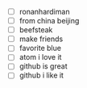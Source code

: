 - [ ] ronanhardiman
- [ ] from china beijing
- [ ] beefsteak
- [ ] make friends
- [ ] favorite blue
- [ ] atom i love it
- [ ] github is great
- [ ] github i like it
